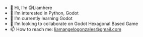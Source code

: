 - 👋 Hi, I’m @Liamhere
- 👀 I’m interested in Python, Godot
- 🌱 I’m currently learning Godot
- 💞️ I’m looking to collaborate on Godot Hexagonal Based Game
- 📫 How to reach me: liamangelogonzales@gmail.com

<!---
Liamhere/Liamhere is a ✨ special ✨ repository because its `README.md` (this file) appears on your GitHub profile.
You can click the Preview link to take a look at your changes.
--->
